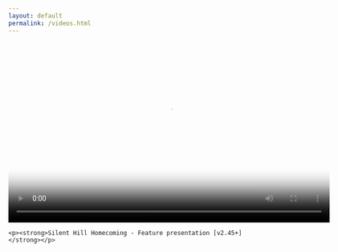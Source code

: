```yaml
---
layout: default
permalink: /videos.html
---
```

<head>
  <link href="player/current.css" rel="stylesheet" />
  <script src="player/videojs-ie8.min.js"></script>
</head>

<body>
  <video
    id="my-video"
    class="video-js"
    controls
    preload="auto"
    width="640"
    height="360"
    poster="https://raw.githubusercontent.com/unknownproject/unknownproject.github.io/master/assets/images/SHH.png'"
    data-setup='{ "aspectRatio":"640:360", "playbackRates": [1, 1.5, 2] }'>
    <source src="p30_features.mp4" type="video/mp4" />
    <p class="vjs-no-js">
      To view this video please enable JavaScript, and consider upgrading to a
      web browser that
      <a href="https://videojs.com/html5-video-support/" target="_blank"
        >supports HTML5 video</a
      >
    </p>
  </video>
  
    <p><strong>Silent Hill Homecoming - Feature presentation [v2.45+]</strong></p>

  <script src="player/video.js"></script>
</body>